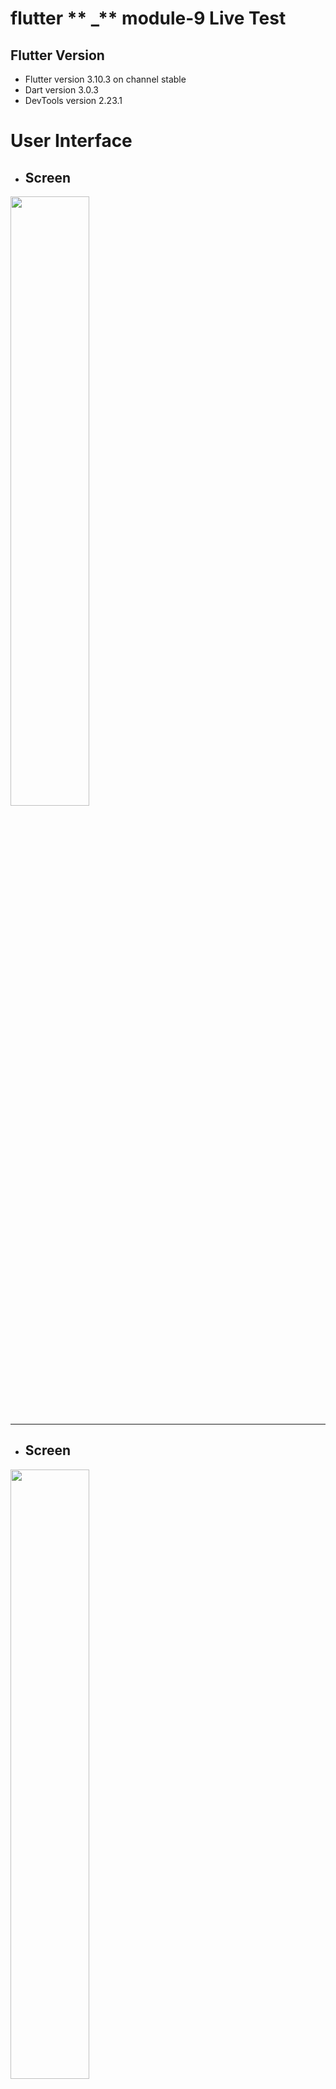 # flutter ** _** module-9 Live Test


## Flutter Version
- Flutter version 3.10.3 on channel stable
- Dart version 3.0.3
- DevTools version 2.23.1




# User Interface

- ##  Screen
<img src="" width="50%" height="50%"><hr>

- ##  Screen
<img src="" width="50%" height="50%"><hr>

